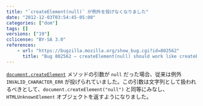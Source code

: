 ```yaml
---
title: "`createElement(null)` が例外を投げなくなりました"
date: "2012-12-03T03:54:45-05:00"
categories: ["dom"]
tags: []
versions: ["19"]
cclicense: "BY-SA 3.0"
references:
    - url: "https://bugzilla.mozilla.org/show_bug.cgi?id=802562"
      title: "Bug 802562 – createElement(null) should work like createElement(\"null\")"
---
```

[`document.createElement`](https://developer.mozilla.org/docs/DOM/document.createElement) メソッドの引数が `null` だった場合、従来は例外 `INVALID_CHARACTER_ERR` が投げられていました。この引数は文字列として扱われるべきとして、`document.createElement("null")` と同等にみなし、`HTMLUnknownElement` オブジェクトを返すようになりました。
